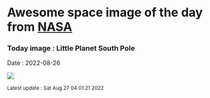 
# Awesome space image of the day from [NASA](https://api.nasa.gov/)

### Today image : Little Planet South Pole

Date : 2022-08-26


![](https://apod.nasa.gov/apod/image/2208/Chokshi_DSC7584_Panorama_c1024.jpg)

<small>Latest update : Sat Aug 27 04:01:21 2022</small>


